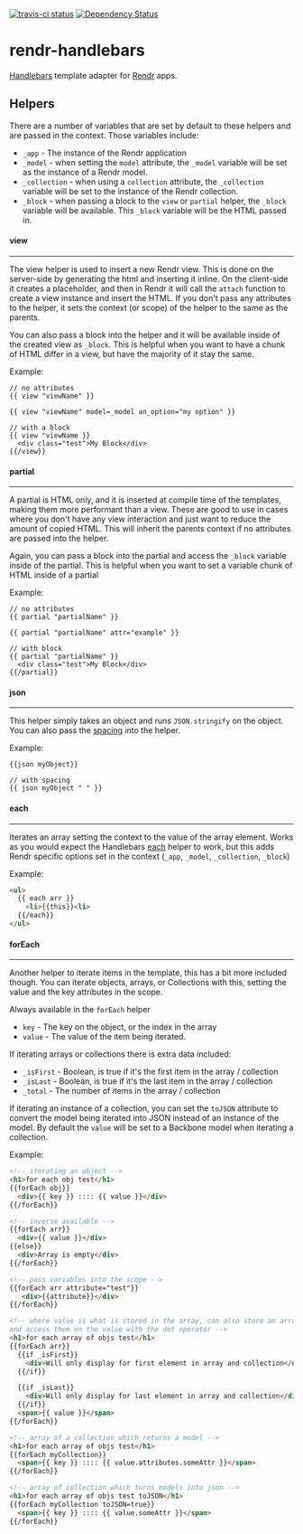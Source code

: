 [![travis-ci status](https://secure.travis-ci.org/rendrjs/rendr-handlebars.png)](http://travis-ci.org/#!/rendrjs/rendr-handlebars/builds)
[![Dependency Status](https://david-dm.org/rendrjs/rendr-handlebars.png)](https://david-dm.org/rendrjs/rendr-handlebars)

rendr-handlebars
================

[Handlebars](http://handlebarsjs.com/) template adapter for [Rendr](https://github.com/rendrjs/rendr) apps.


## Helpers

There are a number of variables that are set by default to these helpers and are passed in the context.  Those variables include:
- `_app` -  The instance of the Rendr application
- `_model` - when setting the `model` attribute, the `_model` variable will be set as the instance of a Rendr model.
- `_collection` - when using a `collection` attribute, the `_collection` variable will be set to the instance of the Rendr collection.
- `_block` - when passing a block to the `view` or `partial` helper, the `_block` variable will be available.  This `_block` variable will be the HTML passed in.


#### view
------
The view helper is used to insert a new Rendr view.  This is done on the server-side by generating the html and inserting it inline.  On the client-side it creates a placeholder, and then in Rendr it will call the `attach` function to create a view instance and insert the HTML.  If you don't pass any attributes to the helper, it sets the context (or scope) of the helper to the same as the parents.

You can also pass a block into the helper and it will be available inside of the created view as `_block`.  This is helpful when you want to have a chunk of HTML differ in a view, but have the majority of it stay the same.

Example:
```
// no attributes
{{ view "viewName" }}

{{ view "viewName" model=_model an_option="my option" }}

// with a block
{{ view "viewName }}
  <div class="test">My Block</div>
{{/view}}
```


#### partial
------
A partial is HTML only, and it is inserted at compile time of the templates, making them more performant than a view.  These are good to use in cases where you don't have any view interaction and just want to reduce the amount of copied HTML.  This will inherit the parents context if no attributes are passed into the helper.

Again, you can pass a block into the partial and access the `_block` variable inside of the partial.  This is helpful when you want to set a variable chunk of HTML inside of a partial

Example:
```
// no attributes
{{ partial "partialName" }}

{{ partial "partialName" attr="example" }}

// with block
{{ partial "partialName" }}
  <div class="test">My Block</div>
{{/partial}}
```


#### json
------
This helper simply takes an object and runs `JSON.stringify` on the object.  You can also pass the [spacing](https://developer.mozilla.org/en-US/docs/Web/JavaScript/Reference/Global_Objects/JSON/stringify#space_argument) into the helper.

Example:
```
{{json myObject}}

// with spacing
{{ json myObject " " }}
```


#### each
------
Iterates an array setting the context to the value of the array element.  Works as you would expect the Handlebars [each](http://handlebarsjs.com/builtin_helpers.html#iteration) helper to work, but this adds Rendr specific options set in the context (`_app`, `_model`, `_collection`, `_block`)

Example:
```html
<ul>
  {{ each arr }}
    <li>{{this}}<li>
  {{/each}}
</ul>
```


#### forEach
------
Another helper to iterate items in the template, this has a bit more included though.  You can iterate objects, arrays, or Collections with this, setting the value and the key attributes in the scope.

Always available in the `forEach` helper
- `key` - The key on the object, or the index in the array
- `value` - The value of the item being iterated.

If iterating arrays or collections there is extra data included: 
- `_isFirst` - Boolean, is true if it's the first item in the array / collection
- `_isLast` - Boolean, is true if it's the last item in the array / collection
- `_total` - The number of items in the array / collection

If iterating an instance of a collection, you can set the `toJSON` attribute to convert the model being iterated into JSON instead of an instance of the model.  By default the `value` will be set to a Backbone model when iterating a collection.

Example:
```html
<!-- iterating an object -->
<h1>for each obj test</h1>
{{forEach obj}}
  <div>{{ key }} :::: {{ value }}</div>
{{/forEach}}

<!-- inverse available -->
{{forEach arr}}
  <div>{{ value }}</div>
{{else}}
  <div>Array is empty</div>
{{/forEach}}

<!-- pass variables into the scope -->
{{forEach arr attribute="test"}}
   <div>{{attribute}}</div>
{{/forEach}}

<!-- where value is what is stored in the array, can also store an array of objects
and access them on the value with the dot operator -->
<h1>for each array of objs test</h1>
{{forEach arr}}
  {{if _isFirst}}
    <div>Will only display for first element in array and collection</div>
  {{/if}}

  {{if _isLast}}
    <div>Will only display for last element in array and collection</div>
  {{/if}}
  <span>{{ value }}</span>
{{/forEach}}

<!-- array of a collection which returns a model -->
<h1>for each array of objs test</h1>
{{forEach myCollection}}
  <span>{{ key }} :::: {{ value.attributes.someAttr }}</span>
{{/forEach}}

<!-- array of collection which turns models into json -->
<h1>for each array of objs test toJSON</h1>
{{forEach myCollection toJSON=true}}
  <span>{{ key }} :::: {{ value.someAttr }}</span>
{{/forEach}}
```
